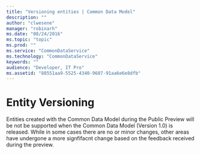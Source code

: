 ```yaml
---
title: "Versioning entities | Common Data Model"
description: ""
author: "clwesene"
manager: "robinarh"
ms.date: "08/24/2016"
ms.topic: "topic"
ms.prod: ""
ms.service: "CommonDataService"
ms.technology: "CommonDataService"
keywords: ""
audience: "Developer, IT Pro"
ms.assetid: "88551aa9-5525-4340-9607-91aa6e6e8dfb"
---
```


# Entity Versioning

Entities created with the Common Data Model during the Public Preview will be not be supported when the Common Data Model (Version 1.0) is released. While in some cases there are no or minor changes, other areas have undergone a more signfifacnt change based on the feedback received during the preview.
